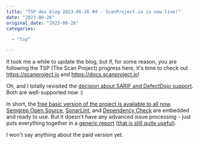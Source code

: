 ```yaml
---
title: "TSP dev blog 2023-06-26 #4 - ScanProject.io is now live!"
date: "2023-06-26"
original_date: "2023-06-26"
categories:

  - "tsp"

---
```


It took me a while to update the blog, but if, for some reason, you are following the TSP (The Scan Project) progress
here, it's time to check out <https://scanproject.io> and <https://docs.scanproject.io>!

Oh, and I totally revisited the [decision about SARIF and DefectDojo support](../2022-06-22-tsp-003). Both are
well-supported now :)

In short, the [free basic version of the project is available to all
now](https://hub.docker.com/r/scanproject/standalone). [Semgrep Open Source](https://semgrep.dev/), [SonarLint](https://www.sonarsource.com/products/sonarlint),
and [Dependency Check](https://owasp.org/www-project-dependency-check) are embedded and ready to use. But it doesn't
have any advanced issue processing - just puts everything together in
a [generic report](https://docs.scanproject.io/site/standalone/format-generic.html) ([that is still quite useful](https://docs.scanproject.io/site/standalone/report-formats.html)).

I won't say anything about the paid version yet.

